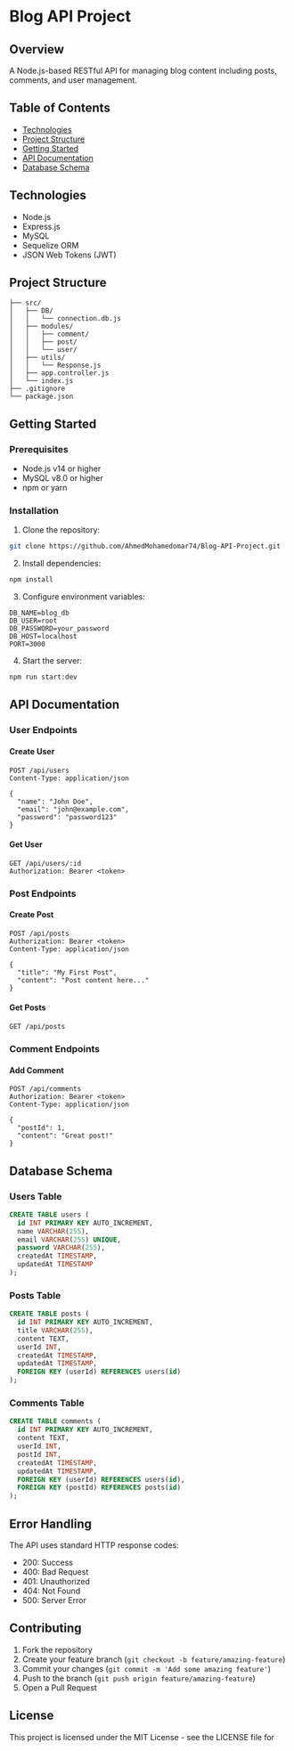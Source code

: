 # Blog API Project

## Overview
A Node.js-based RESTful API for managing blog content including posts, comments, and user management.

## Table of Contents
- [Technologies](#technologies)
- [Project Structure](#project-structure)
- [Getting Started](#getting-started)
- [API Documentation](#api-documentation)
- [Database Schema](#database-schema)

## Technologies
- Node.js
- Express.js 
- MySQL
- Sequelize ORM
- JSON Web Tokens (JWT)

## Project Structure
```
├── src/
│   ├── DB/
│   │   └── connection.db.js
│   ├── modules/
│   │   ├── comment/
│   │   ├── post/ 
│   │   └── user/
│   ├── utils/
│   │   └── Response.js
│   ├── app.controller.js
│   └── index.js
├── .gitignore
└── package.json
```

## Getting Started

### Prerequisites
- Node.js v14 or higher
- MySQL v8.0 or higher
- npm or yarn

### Installation
1. Clone the repository:
```bash
git clone https://github.com/AhmedMohamedomar74/Blog-API-Project.git
```

2. Install dependencies:
```bash
npm install
```

3. Configure environment variables:
```env
DB_NAME=blog_db
DB_USER=root
DB_PASSWORD=your_password
DB_HOST=localhost
PORT=3000
```

4. Start the server:
```bash
npm run start:dev
```

## API Documentation

### User Endpoints

#### Create User
```http
POST /api/users
Content-Type: application/json

{
  "name": "John Doe",
  "email": "john@example.com",
  "password": "password123"
}
```

#### Get User
```http
GET /api/users/:id
Authorization: Bearer <token>
```

### Post Endpoints

#### Create Post
```http
POST /api/posts
Authorization: Bearer <token>
Content-Type: application/json

{
  "title": "My First Post",
  "content": "Post content here..."
}
```

#### Get Posts
```http
GET /api/posts
```

### Comment Endpoints

#### Add Comment
```http
POST /api/comments
Authorization: Bearer <token>
Content-Type: application/json

{
  "postId": 1,
  "content": "Great post!"
}
```

## Database Schema

### Users Table
```sql
CREATE TABLE users (
  id INT PRIMARY KEY AUTO_INCREMENT,
  name VARCHAR(255),
  email VARCHAR(255) UNIQUE,
  password VARCHAR(255),
  createdAt TIMESTAMP,
  updatedAt TIMESTAMP
);
```

### Posts Table
```sql
CREATE TABLE posts (
  id INT PRIMARY KEY AUTO_INCREMENT,
  title VARCHAR(255),
  content TEXT,
  userId INT,
  createdAt TIMESTAMP,
  updatedAt TIMESTAMP,
  FOREIGN KEY (userId) REFERENCES users(id)
);
```

### Comments Table
```sql
CREATE TABLE comments (
  id INT PRIMARY KEY AUTO_INCREMENT,
  content TEXT,
  userId INT,
  postId INT,
  createdAt TIMESTAMP,
  updatedAt TIMESTAMP,
  FOREIGN KEY (userId) REFERENCES users(id),
  FOREIGN KEY (postId) REFERENCES posts(id)
);
```

## Error Handling
The API uses standard HTTP response codes:
- 200: Success
- 400: Bad Request
- 401: Unauthorized
- 404: Not Found
- 500: Server Error

## Contributing
1. Fork the repository
2. Create your feature branch (`git checkout -b feature/amazing-feature`)
3. Commit your changes (`git commit -m 'Add some amazing feature'`)
4. Push to the branch (`git push origin feature/amazing-feature`)
5. Open a Pull Request

## License
This project is licensed under the MIT License - see the LICENSE file for
